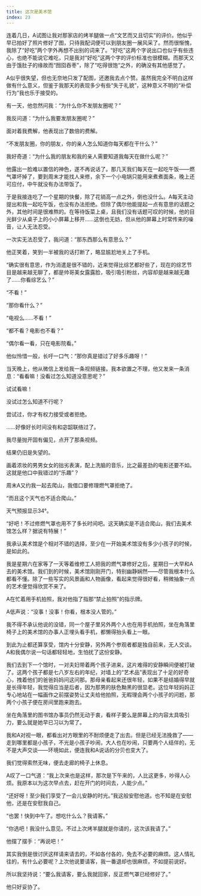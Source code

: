 ```yaml
---
title: 这次是美术馆
index: 23
---
```


连着几日，A试图让我对那家店的烤羊腿做一点“文艺而又且切实”的评价。他似乎早已拍好了照片修好了图，只待我配词便可以到朋友圈一展风采了。然而很惭愧，我除了“好吃”两个字外再想不出别的词来了。“好吃”这两个字说出口也似乎有些违心，也绝不能说它难吃，只是我对“好吃”这两个字的评价标准也很模糊。而那天又由于饿肚子的缘故而“囫囵吞枣”，除了“吃得很饱“之外，的确没有其他感觉了。

A似乎很失望，但也无奈地只发了配图，还邀我去点个赞。虽然我完全不明白这样做有什么意义，但鉴于我那天的表现多少有些“失于礼貌”，这种意义不明的“补偿行为”我也乐于接受的。

有一天，他忽然问我：“为什么你不发朋友圈呢？”

我反问道：“为什么我要发朋友圈呢？”

面对着我费解，他表现出了数倍的费解。

“不发朋友圈，你的朋友，你的亲人怎么知道你每天都在干什么？”

我好奇道：“为什么我的朋友和我的亲人需要知道我每天在做什么呢？”

他露出一脸难以置信的神色，遂不再说话了。那几天我们每天在一起吃午饭——燃气罩坏掉了，要到周末才能找人来修，余下一个小电锅只能用来煮煮面条，晚上还可应付，中午就没有办法带饭了。

于是我接连吃了一个星期的快餐，除了花销高一点之外，倒也没什么。A每天主动提出和我一起吃午饭，也没有办法拒绝。但除了偶尔他能提起一点有意思的话题之外，其他时间是很难熬的。在等待饭菜上桌，且我们没有话题可叹的时候，他的目光鲜少从桌子上的小小屏幕上移开……这倒也无妨，但从他的屏幕上时常传来的噪音，让人无法忍受。

一次实无法忍受了，我问道：“那东西那么有意思么？”

他正笑着，笑到一半被我的话打断了，略显尴尬地关上了手机。

“确实很有意思，作为消遣是很不错的，近来觉得比综艺都好些了，现在的综艺节目是越来越无聊了，都是帅哥美女露露脸，吸引吸引粉丝，内容却是越来越无趣了……你看综艺么？”

“不看！”

“那你看什么？”

“电视么……不看！”

“都不看？电影也不看？”

“偶尔看一看，只在电影院看。”

他似怜惜一般，长吁一口气：“那你真是错过了好多乐趣呀！”

当天晚上，他从微信上发给我一条视频链接。我本欲置之不理，他又发来一条消息：“看看嘛！没看过怎么知道没意思呢？”

试试看嘛！

没试过怎么知道不行呢？

尝试过，你才有权力接受或者拒绝。

……好像好长时间没有和宓韶联络过了。

我尽量抛开固有偏见，点开了那条视频。

结果仍旧是失望的。

画着浓妆的男男女女的拙劣表演，配上洗脑的音乐，比之最差劲的电影还要不如。这就是他口中我错过的“乐趣”？

周末A又约我一起去爬山，我借口要修理燃气罩拒绝了。

“而且这个天气也不适合爬山。”

天气预报显示34°。

“好吧！不过修燃气罩也用不了多长时间吧。这天确实是不适合爬山，我们去美术馆怎么样？据说有特展！”

我承认美术馆是个相对不错的选择，至少在一开始美术馆没有多少小孩子的时候，是如此的。

我是星期六在家等了一天等着维修工人把我的燃气罩修好之后，星期日一大早和A去的美术馆。我们到的时候，美术馆刚刚开门，特别幽静娴然——尽管我根本什么都看不懂。除了一些写实的风景画和人物画像，看起来觉得很好看，稍微抽象一点的艺术便觉得欣赏不来了。

A在忙着用手机拍照，我对他指了指那“禁止拍照”的指示牌。

A低声说：“没事！没事！你看，根本没人管的。”

我不得不承认他说的没错，同一个屋子里另外两个人也在用手机拍照，坐在角落里椅子上的美术馆的办事人正埋头看手机，都懒得抬头看上一眼。

到此为止都还算享受，馆内十分安静，另外两个参观者都是独自前来，无人交谈。A和我偶尔说一句话都轻轻地，生怕扰了这份安静。

我们去到下一个馆时，一对夫妇带着两个孩子进来，这片难得的安静瞬间便被打破了。这两个孩子都是七八岁左右的年纪，对墙上的“艺术品”表现出了十足的好奇心，拽着他们的爸爸妈妈问这问那。那母亲看起来还很年轻，如果不是结婚得早就是长得年轻，我觉得应当是后者，因为那男的肤色黝黑的很显老。这位年轻妈妈正专心地站在一幅画作之前摆姿势让丈夫给他拍照，无暇理会两个小孩子的问题，那两个小孩子便在房间里跑来跑去。

坐在角落里的图书馆办事员仍然无动于衷，看样子要么是屏幕上的内容太具吸引力，要么就是她早已习以为常了。

我和A对视一眼，都看出对方眼里的不耐烦便走了出去。但是已经无法挽救了——走到哪里都是小孩子，不光是小孩子吵闹，大人也在吵闹，只要两个人结伴的，无不是大声交谈——环境如此，便连我和A说话的分贝也变大了。

我们觉得索然无味，便去走廊的椅子上休息。

A叹了一口气道：“我上次来也是这样，那次是下午来的，人比这更多，吵得人心烦。我原本以为这次早点去，赶在开门的时间去，人能少点。”

“还好呀！至少我们享受了一会儿安静的时光。”我这般安慰他道。也不知是在安慰他，还是在安慰我自己。

“也罢！快到中午了。想吃什么么？我请客。”

“你选吧！我没什么意见。不过上次烤羊腿就是你请的，这次该我请了。”

他摆了摆手：“再说吧！”

其实我倒是很讨厌这样请来请去的，不如各付各的，免去不必要的麻烦。这人情礼往的，有什么必要呢？上次他说要请客，我一番退却也很麻烦，不如提前说好。

所以我坚持说：“要么我请客，要么我就回家，反正燃气罩已经修好了。”

他只好妥协了。



